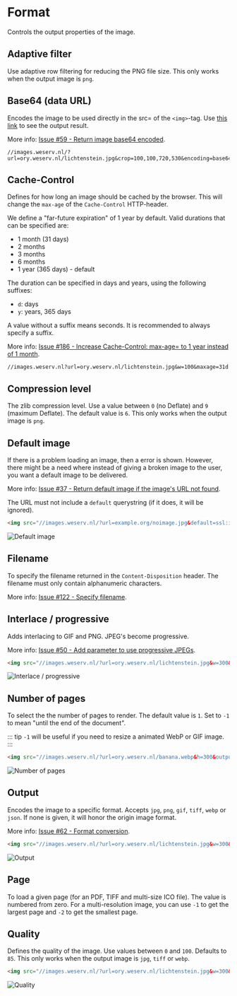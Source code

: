 # Format

Controls the output properties of the image.

## Adaptive filter <Parameter text="&af"/><Badge text="New!" type="warn" vertical="middle"/>

Use adaptive row filtering for reducing the PNG file size. This only works when the output image is `png`.

## Base64 (data URL) <Parameter text="&encoding=base64" vertical="middle"/>

Encodes the image to be used directly in the src= of the `<img>`-tag.
Use [this link](/?url=ory.weserv.nl/lichtenstein.jpg&crop=100,100,720,530&encoding=base64) to see the output result.

More info: [Issue #59 - Return image base64 encoded](https://github.com/weserv/images/issues/59).

```
//images.weserv.nl/?url=ory.weserv.nl/lichtenstein.jpg&crop=100,100,720,530&encoding=base64
```

## Cache-Control <Parameter text="&maxage=" vertical="middle"/><Badge text="New!" type="warn" vertical="middle"/>

Defines for how long an image should be cached by the browser. This will change the `max-age` of the
`Cache-Control` HTTP-header.

We define a "far-future expiration" of 1 year by default. Valid durations that can be specified are:
- 1 month (31 days)
- 2 months
- 3 months
- 6 months
- 1 year (365 days) - default

The duration can be specified in days and years, using the following suffixes:
- `d`: days
- `y`: years, 365 days

A value without a suffix means seconds. It is recommended to always specify a suffix.

More info: [Issue #186 - Increase Cache-Control: max-age= to 1 year instead of 1 month](https://github.com/weserv/images/issues/186).

```
//images.weserv.nl?url=ory.weserv.nl/lichtenstein.jpg&w=100&maxage=31d
```

## Compression level <Parameter text="&l="/><Badge text="New!" type="warn" vertical="middle"/>

The zlib compression level. Use a value between `0` (no Deflate) and `9` (maximum Deflate). The default
value is `6`. This only works when the output image is `png`.

## Default image <Parameter text="&default="/>

If there is a problem loading an image, then a error is shown. However, there might be a need where
instead of giving a broken image to the user, you want a default image to be delivered.

More info: [Issue #37 - Return default image if the image's URL not found](https://github.com/weserv/images/issues/37).

The URL must not include a `default` querystring (if it does, it will be ignored).

```html
<img src="//images.weserv.nl/?url=example.org/noimage.jpg&default=ssl:images.weserv.nl%2F%3Furl%3Dory.weserv.nl/lichtenstein.jpg%26w%3D300">
```
![Default image](/?url=example.org/noimage.jpg&default=ssl:images.weserv.nl%2F%3Furl%3Dory.weserv.nl/lichtenstein.jpg%26w%3D300)

## Filename <Parameter text="&filename="/>

To specify the filename returned in the `Content-Disposition` header. The filename must only contain
alphanumeric characters.

More info: [Issue #122 - Specify filename](https://github.com/weserv/images/issues/122).

## Interlace / progressive <Parameter text="&il" vertical="middle"/>

Adds interlacing to GIF and PNG. JPEG's become progressive.

More info: [Issue #50 - Add parameter to use progressive JPEGs](https://github.com/weserv/images/issues/50).

```html
<img src="//images.weserv.nl/?url=ory.weserv.nl/lichtenstein.jpg&w=300&il">
```
![Interlace / progressive](/?url=ory.weserv.nl/lichtenstein.jpg&w=300&il)

## Number of pages <Parameter text="&n="/><Badge text="New!" type="warn" vertical="middle"/>

To select the the number of pages to render. The default value is `1`. Set to `-1` to mean "until the end
of the document".

::: tip
`-1` will be useful if you need to resize a animated WebP or GIF image.
:::

```html
<img src="//images.weserv.nl/?url=ory.weserv.nl/banana.webp&h=300&output=gif&n=-1">
```
![Number of pages](/?url=ory.weserv.nl/banana.webp&h=300&output=gif&n=-1)

## Output <Parameter text="&output=" vertical="middle"/>

Encodes the image to a specific format. Accepts `jpg`, `png`, `gif`, `tiff`, `webp` or `json`. If none is
given, it will honor the origin image format.

More info: [Issue #62 - Format conversion](https://github.com/weserv/images/issues/62).

```html
<img src="//images.weserv.nl/?url=ory.weserv.nl/lichtenstein.jpg&w=300&output=webp">
```
![Output](/?url=ory.weserv.nl/lichtenstein.jpg&w=300&output=webp)

## Page <Parameter text="&page="/>

To load a given page (for an PDF, TIFF and multi-size ICO file). The value is numbered from zero. For a
multi-resolution image, you can use `-1` to get the largest page and `-2` to get the smallest page.

## Quality <Parameter text="&q=" vertical="middle"/>

Defines the quality of the image. Use values between `0` and `100`. Defaults to `85`. This only works
when the output image is `jpg`, `tiff` or `webp`.

```html
<img src="//images.weserv.nl/?url=ory.weserv.nl/lichtenstein.jpg&w=300&q=20">
```
![Quality](/?url=ory.weserv.nl/lichtenstein.jpg&w=300&q=20)
